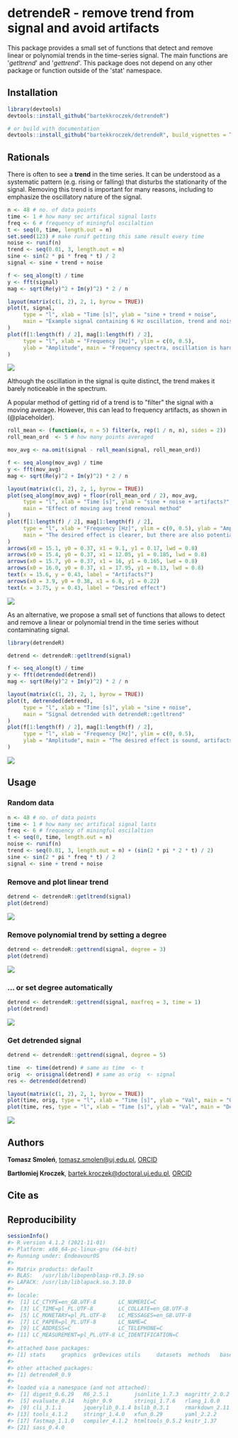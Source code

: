 # detrendeR - remove trend from signal and avoid artifacts

This package provides a small set of functions that detect and remove linear or polynomial trends 
in the time-series signal. The main functions are '*getltrend*' and '*gettrend*'. This package 
does not depend on any other package or function outside of the 'stat' namespace.

## Installation


```r
library(devtools)
devtools::install_github("bartekkroczek/detrendeR")

# or build with documentation
devtools::install_github("bartekkroczek/detrendeR", build_vignettes = TRUE)
```

## Rationals

There is often to see a **trend** in the time series. It can be understood as a systematic pattern
(e.g. rising or falling) that disturbs the stationarity of the signal. Removing this trend
is important for many reasons, including to emphasize the oscillatory nature of the signal.

 


```r
n <- 48 # no. of data points
time <- 1 # how many sec artifical signal lasts
freq <- 6 # frequency of miningful oscilaltion
t <- seq(0, time, length.out = n)
set.seed(123) # make runif getting this same result every time
noise <- runif(n)
trend <- seq(0.01, 3, length.out = n)
sine <- sin(2 * pi * freq * t) / 2
signal <- sine + trend + noise

f <- seq_along(t) / time
y <- fft(signal)
mag <- sqrt(Re(y)^2 + Im(y)^2) * 2 / n

layout(matrix(c(1, 2), 2, 1, byrow = TRUE))
plot(t, signal,
     type = "l", xlab = "Time [s]", ylab = "sine + trend + noise",
     main = "Example signal containing 6 Hz oscillation, trend and noise"
)
plot(f[1:length(f) / 2], mag[1:length(f) / 2],
     type = "l", xlab = "Frequency [Hz]", ylim = c(0, 0.5),
     ylab = "Amplitude", main = "Frequency spectra, oscillation is hard to spot"
)
```

![](detrendeR_files/figure-html/signal-1.png)<!-- -->

Although the oscillation in the signal is quite distinct, the trend makes it barely
noticeable in the spectrum.

A popular method of getting rid of a trend is to "filter" the signal with a moving average.
However, this can lead to frequency artifacts, as shown in (@placeholder). 


```r
roll_mean <- (function(x, n = 5) filter(x, rep(1 / n, n), sides = 2))
roll_mean_ord  <- 5 # how many points averaged

mov_avg <- na.omit(signal - roll_mean(signal, roll_mean_ord))

f <- seq_along(mov_avg) / time
y <- fft(mov_avg)
mag <- sqrt(Re(y)^2 + Im(y)^2) * 2 / n

layout(matrix(c(1, 2), 2, 1, byrow = TRUE))
plot(seq_along(mov_avg) + floor(roll_mean_ord / 2), mov_avg,
     type = "l", xlab = "Time [s]", ylab = "sine + noise + artifacts?",
     main = "Effect of moving avg trend removal method"
)
plot(f[1:length(f) / 2], mag[1:length(f) / 2],
     type = "l", xlab = "Frequency [Hz]", ylim = c(0, 0.5), ylab = "Amplitude",
     main = "The desired effect is clearer, but there are also potential artifacts"
)
arrows(x0 = 15.1, y0 = 0.37, x1 = 9.1, y1 = 0.17, lwd = 0.8)
arrows(x0 = 15.4, y0 = 0.37, x1 = 12.05, y1 = 0.185, lwd = 0.8)
arrows(x0 = 15.7, y0 = 0.37, x1 = 16, y1 = 0.165, lwd = 0.8)
arrows(x0 = 16.0, y0 = 0.37, x1 = 17.95, y1 = 0.13, lwd = 0.8)
text(x = 15.6, y = 0.43, label = "Artifacts?")
arrows(x0 = 3.9, y0 = 0.38, x1 = 6.8, y1 = 0.22)
text(x = 3.75, y = 0.43, label = "Desired effect")
```

![](detrendeR_files/figure-html/moving_avg-1.png)<!-- -->

As an alternative, we propose a small set of functions that allows to detect and remove a
linear or polynomial trend in the time series without contaminating signal.


```r
library(detrendeR)

detrend <- detrendeR::getltrend(signal)

f <- seq_along(t) / time
y <- fft(detrended(detrend))
mag <- sqrt(Re(y)^2 + Im(y)^2) * 2 / n

layout(matrix(c(1, 2), 2, 1, byrow = TRUE))
plot(t, detrended(detrend),
     type = "l", xlab = "Time [s]", ylab = "sine + noise",
     main = "Signal detrended with detrendeR::getltrend"
)
plot(f[1:length(f) / 2], mag[1:length(f) / 2],
     type = "l", xlab = "Frequency [Hz]", ylim = c(0, 0.5),
     ylab = "Amplitude", main = "The desired effect is sound, artifacts are neglected"
)
```

![](detrendeR_files/figure-html/detrendeR-1.png)<!-- -->


## Usage

### Random data 


```r
n <- 48 # no. of data points
time <- 1 # how many sec artifical signal lasts
freq <- 6 # frequency of miningful oscilaltion
t <- seq(0, time, length.out = n)
noise <- runif(n)
trend <- seq(0.01, 3, length.out = n) + (sin(2 * pi * 2 * t) / 2)
sine <- sin(2 * pi * freq * t) / 2
signal <- sine + trend + noise
```

### Remove and plot linear trend 


```r
detrend <- detrendeR::getltrend(signal)
plot(detrend)
```

![](detrendeR_files/figure-html/lin_trend-1.png)<!-- -->

### Remove polynomial trend by setting a degree


```r
detrend <- detrendeR::gettrend(signal, degree = 3)
plot(detrend)
```

![](detrendeR_files/figure-html/pol_deg-1.png)<!-- -->

### ... or set degree automatically


```r
detrend <- detrendeR::gettrend(signal, maxfreq = 3, time = 1)
plot(detrend)
```

![](detrendeR_files/figure-html/pol_auto-1.png)<!-- -->

### Get detrended signal


```r
detrend <- detrendeR::gettrend(signal, degree = 5)

time  <- time(detrend) # same as time  <- t
orig  <- orisignal(detrend) # same as orig  <- signal
res <- detrended(detrend)

layout(matrix(c(1, 2), 2, 1, byrow = TRUE))
plot(time, orig, type = "l", xlab = "Time [s]", ylab = "Val", main = "Original signal")
plot(time, res, type = "l", xlab = "Time [s]", ylab = "Val", main = "Detrended signal")
```

![](detrendeR_files/figure-html/detrended-1.png)<!-- -->


## Authors
**Tomasz Smoleń**, <tomasz.smolen@uj.edu.pl>, [ORCID](https://orcid.org/0000-0003-1884-4909)

**Bartłomiej Kroczek**, <bartek.kroczek@doctoral.uj.edu.pl>, [ORCID](https://orcid.org/0000-0002-4632-636X)

## Cite as 

<div id="refs"></div>

## Reproducibility 


```r
sessionInfo()
#> R version 4.1.2 (2021-11-01)
#> Platform: x86_64-pc-linux-gnu (64-bit)
#> Running under: EndeavourOS
#> 
#> Matrix products: default
#> BLAS:   /usr/lib/libopenblasp-r0.3.19.so
#> LAPACK: /usr/lib/liblapack.so.3.10.0
#> 
#> locale:
#>  [1] LC_CTYPE=en_GB.UTF-8       LC_NUMERIC=C              
#>  [3] LC_TIME=pl_PL.UTF-8        LC_COLLATE=en_GB.UTF-8    
#>  [5] LC_MONETARY=pl_PL.UTF-8    LC_MESSAGES=en_GB.UTF-8   
#>  [7] LC_PAPER=pl_PL.UTF-8       LC_NAME=C                 
#>  [9] LC_ADDRESS=C               LC_TELEPHONE=C            
#> [11] LC_MEASUREMENT=pl_PL.UTF-8 LC_IDENTIFICATION=C       
#> 
#> attached base packages:
#> [1] stats     graphics  grDevices utils     datasets  methods   base     
#> 
#> other attached packages:
#> [1] detrendeR_0.9
#> 
#> loaded via a namespace (and not attached):
#>  [1] digest_0.6.29   R6_2.5.1        jsonlite_1.7.3  magrittr_2.0.2 
#>  [5] evaluate_0.14   highr_0.9       stringi_1.7.6   rlang_1.0.0    
#>  [9] cli_3.1.1       jquerylib_0.1.4 bslib_0.3.1     rmarkdown_2.11 
#> [13] tools_4.1.2     stringr_1.4.0   xfun_0.29       yaml_2.2.2     
#> [17] fastmap_1.1.0   compiler_4.1.2  htmltools_0.5.2 knitr_1.37     
#> [21] sass_0.4.0
```

